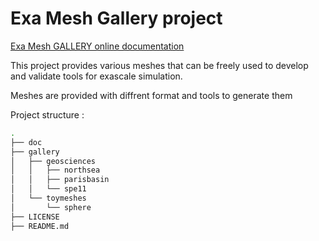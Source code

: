 # Exa Mesh Gallery project



[Exa Mesh GALLERY online documentation](https://gratienj.github.io/meshgallery/)


This project provides various meshes that can be freely used to develop and validate tools for exascale simulation.

Meshes are provided with diffrent format and tools to generate them 

Project structure :
```bash
.
├── doc
├── gallery
│   ├── geosciences
│   │   ├── northsea
│   │   ├── parisbasin
│   │   └── spe11
│   └── toymeshes
│       └── sphere
├── LICENSE
├── README.md
```
